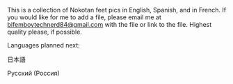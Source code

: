 This is a collection of Nokotan feet pics in English, Spanish, and in French.
If you would like for me to add a file, please email me at bifemboytechnerd84@gmail.com with the file or link to the file. Highest quality please, if possible.


Languages planned next:

日本語

Русский (Россия)

